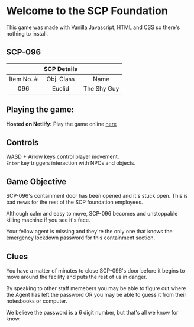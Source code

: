 # Welcome to the SCP Foundation

This game was made with Vanilla Javascript, HTML and CSS so there's nothing to install.

## SCP-096

|            | SCP Details |             |
| :--------: | :---------: | :---------: |
| Item No. # | Obj. Class  |    Name     |
|    096     |   Euclid    | The Shy Guy |

## Playing the game:

**Hosted on Netlify:**
Play the game online [here](https://zealous-rosalind-1a870e.netlify.app/)

## Controls

WASD + Arrow keys control player movement.  
`Enter` key triggers interaction with NPCs and objects.

## Game Objective

SCP-096's containment door has been opened and it's stuck open. This is bad news for the rest of the SCP foundation employees.

Although calm and easy to move, SCP-096 becomes and unstoppable killing machine if you see it's face.

Your fellow agent is missing and they're the only one that knows the emergency lockdown password for this containment section.

## Clues

You have a matter of minutes to close SCP-096's door before it begins to move around the facility and puts the rest of us in danger.

By speaking to other staff memebers you may be able to figure out where the Agent has left the password OR you may be able to guess it from their notesbooks or computer.

We believe the password is a 6 digit number, but that's all we know for know.
